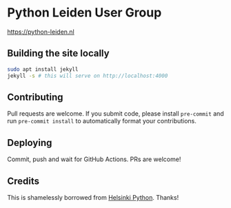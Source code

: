 # Python Leiden User Group

https://python-leiden.nl

## Building the site locally

```bash
sudo apt install jekyll
jekyll -s # this will serve on http://localhost:4000
```

## Contributing

Pull requests are welcome. If you submit code, please install `pre-commit` and run `pre-commit install` to automatically format your contributions.

## Deploying

Commit, push and wait for GitHub Actions. PRs are welcome!

## Credits

This is shamelessly borrowed from [Helsinki Python](https://github.com/helsinki-python/helsinki-python.github.io/). Thanks!
